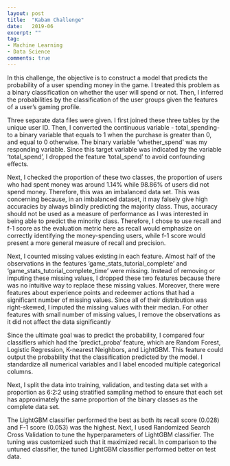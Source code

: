```yaml
---
layout: post
title:  "Kabam Challenge"
date:   2019-06
excerpt: ""
tag:
- Machine Learning
- Data Science
comments: true
---
```


In this challenge, the objective is to construct a model that predicts the probability of a user spending money in the game. I treated this problem as a binary classification on whether the user will spend or not. Then, I inferred the probabilities by the classification of the user groups given the features of a user’s gaming profile.

Three separate data files were given. I first joined these three tables by the unique user ID. Then, I converted the continuous variable - total_spending- to a binary variable that equals to 1 when the purchase is greater than 0, and equal to 0 otherwise. The binary variable ‘whether_spend’ was my responding variable. Since this target variable was indicated by the variable ‘total_spend’, I dropped the feature ‘total_spend’ to avoid confounding effects.

Next, I checked the proportion of these two classes, the proportion of users who had spent money was around 1.14% while 98.86% of users did not spend money. Therefore, this was an imbalanced data set. This was concerning because, in an imbalanced dataset, it may falsely give high accuracies by always blindly predicting the majority class. Thus, accuracy should not be used as a measure of performance as I was interested in being able to predict the minority class. Therefore, I chose to use recall and f-1 score as the evaluation metric here as recall would emphasize on correctly identifying the money-spending users, while f-1 score would present a more general measure of recall and precision.

Next, I counted missing values existing in each feature. Almost half of the observations in the features ‘game_stats_tutorial_complete’ and ‘game_stats_tutorial_complete_time’ were missing. Instead of removing or imputing these missing values, I dropped these two features because there was no intuitive way to replace these missing values. Moreover, there were features about experience points and redeemer actions that had a significant number of missing values. Since all of their distribution was right-skewed, I imputed the missing values with their median. For other features with small number of missing values, I remove the observations as it did not affect the data significantly

Since the ultimate goal was to predict the probability, I compared four classifiers which had the ‘predict_proba’ feature, which are Random Forest, Logistic Regression, K-nearest Neighbors, and LightGBM. This feature could output the probability that the classification predicted by the model. I standardize all numerical variables and I label encoded multiple categorical columns.

Next, I split the data into training, validation, and testing data set with a proportion as 6:2:2 using stratified sampling method to ensure that each set has approximately the same proportion of the binary classes as the complete data set.

The LightGBM classifier performed the best as both its recall score (0.028) and F-1 score (0.053) was the highest.  Next, I used Randomized Search Cross Validation to tune the hyperparameters of LightGBM classifier. The tuning was customized such that it maximized recall. In comparison to the untuned classifier, the tuned LightGBM classifier performed better on test data.
